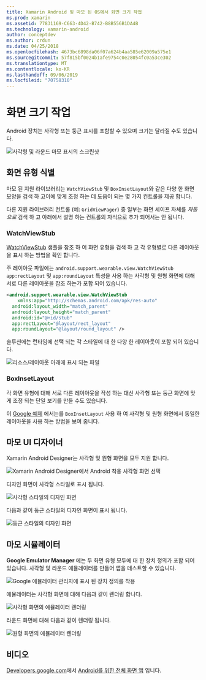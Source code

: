 ```yaml
---
title: Xamarin Android 및 마모 된 OS에서 화면 크기 작업
ms.prod: xamarin
ms.assetid: 77831169-C663-4D42-B742-B8B556B1DA4B
ms.technology: xamarin-android
author: conceptdev
ms.author: crdun
ms.date: 04/25/2018
ms.openlocfilehash: 4673bc6898da06f07a624b4aa585e62009a575e1
ms.sourcegitcommit: 57f815bf0024b1afe9754c0e28054fc0a53ce302
ms.translationtype: MT
ms.contentlocale: ko-KR
ms.lasthandoff: 09/06/2019
ms.locfileid: "70758310"
---
```

# <a name="working-with-screen-sizes"></a>화면 크기 작업

Android 장치는 사각형 또는 둥근 표시를 포함할 수 있으며 크기는 달라질 수도 있습니다.

![사각형 및 라운드 마모 표시의 스크린샷](screen-sizes-images/moyeu-wear.png)

## <a name="identifying-screen-type"></a>화면 유형 식별

마모 된 지원 라이브러리는 `WatchViewStub` 및 `BoxInsetLayout`와 같은 다양 한 화면 모양을 검색 하 고이에 맞게 조정 하는 데 도움이 되는 몇 가지 컨트롤을 제공 합니다.

다른 지원 라이브러리 컨트롤 (예: `GridViewPager`) 중 일부는 화면 셰이프 자체를 *자동으로* 검색 하 고 아래에서 설명 하는 컨트롤의 자식으로 추가 되어서는 안 됩니다.

### <a name="watchviewstub"></a>WatchViewStub

[WatchViewStub](https://docs.microsoft.com/samples/xamarin/monodroid-samples/wear-watchviewstub) 샘플을 참조 하 여 화면 유형을 검색 하 고 각 유형별로 다른 레이아웃을 표시 하는 방법을 확인 합니다.

주 레이아웃 파일에는 `android.support.wearable.view.WatchViewStub` `app:rectLayout` 및 `app:roundLayout` 특성을 사용 하는 사각형 및 원형 화면에 대해 서로 다른 레이아웃을 참조 하는가 포함 되어 있습니다.

```xml
<android.support.wearable.view.WatchViewStub
    xmlns:app="http://schemas.android.com/apk/res-auto"
  android:layout_width="match_parent"
  android:layout_height="match_parent"
  android:id="@+id/stub"
  app:rectLayout="@layout/rect_layout"
  app:roundLayout="@layout/round_layout" />
```

솔루션에는 런타임에 선택 되는 각 스타일에 대 한 다양 한 레이아웃이 포함 되어 있습니다.

![리소스/레이아웃 아래에 표시 되는 파일](screen-sizes-images/solution.png)

### <a name="boxinsetlayout"></a>BoxInsetLayout

각 화면 유형에 대해 서로 다른 레이아웃을 작성 하는 대신 사각형 또는 둥근 화면에 맞게 조정 되는 단일 보기를 만들 수도 있습니다.

이 [Google 예제](https://developer.android.com/training/wearables/ui/layouts.html#same-layout) 에서는를 `BoxInsetLayout` 사용 하 여 사각형 및 원형 화면에서 동일한 레이아웃을 사용 하는 방법을 보여 줍니다.

## <a name="wear-ui-designer"></a>마모 UI 디자이너

Xamarin Android Designer는 사각형 및 원형 화면을 모두 지원 합니다.

![Xamarin Android Designer에서 Android 착용 사각형 화면 선택](screen-sizes-images/design-screen-type.png)

디자인 화면이 사각형 스타일로 표시 됩니다.

![사각형 스타일의 디자인 화면](screen-sizes-images/design-rect.png) 

다음과 같이 둥근 스타일의 디자인 화면이 표시 됩니다.

![둥근 스타일의 디자인 화면](screen-sizes-images/design-round.png)

## <a name="wear-simulator"></a>마모 시뮬레이터

**Google Emulator Manager** 에는 두 화면 유형 모두에 대 한 장치 정의가 포함 되어 있습니다. 사각형 및 라운드 에뮬레이터를 만들어 앱을 테스트할 수 있습니다.

![Google 에뮬레이터 관리자에 표시 된 장치 정의를 착용](screen-sizes-images/emulator-devices.png)

에뮬레이터는 사각형 화면에 대해 다음과 같이 렌더링 합니다.

![사각형 화면의 에뮬레이터 렌더링](screen-sizes-images/recipe-2.png) 

라운드 화면에 대해 다음과 같이 렌더링 됩니다.

![원형 화면의 에뮬레이터 렌더링](screen-sizes-images/recipe-2-round.png)

## <a name="video"></a>비디오

[Developers.google.com](https://www.youtube.com/channel/UC_x5XG1OV2P6uZZ5FSM9Ttw)에서 [Android를 위한 전체 화면 앱](https://www.youtube.com/watch?v=naf_WbtFAlY) 입니다.
